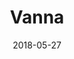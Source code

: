 ---
layout: site
title: "Vanna"
date: 2018-05-27
categories: [community]
version: 5.2.10
major: 5
minor: 2
patch: 10
slug: vanna
link: https://vanna.com/?hl=en
submitter: lpolepeddi
permalink: /sites/:slug
---